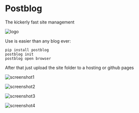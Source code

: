 # Postblog

The kickerly fast site management

![logo](https://raw.githubusercontent.com/machineandme/postblog/master/_readme_files/logo.png)

Use is easier than any blog ever:
```
pip install postblog
postblog init
postblog open browser
```

After that just upload the site folder to a hosting or github pages

![screenshot1](https://raw.githubusercontent.com/machineandme/postblog/master/_readme_files/1.png)

![screenshot2](https://raw.githubusercontent.com/machineandme/postblog/master/_readme_files/2.png)

![screenshot3](https://raw.githubusercontent.com/machineandme/postblog/master/_readme_files/3.png)

![screenshot4](https://raw.githubusercontent.com/machineandme/postblog/master/_readme_files/4.png)
